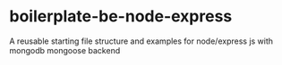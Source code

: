 # boilerplate-be-node-express
A reusable starting file structure and examples for node/express js with mongodb mongoose backend
